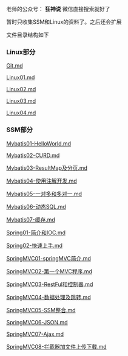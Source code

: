 老师的公众号： **狂神说**  微信直接搜索就好了



暂时只收集SSM和Linux的资料了。之后还会扩展

文件目录结构如下
### Linux部分

[Git.md](https://mp.weixin.qq.com/s/Bf7uVhGiu47uOELjmC5uXQ)

[Linux01.md](https://mp.weixin.qq.com/s/RT93qJdTagtKjWKx_A_6Nw)

[Linux02.md](https://mp.weixin.qq.com/s/4dZ3mbu287pC6mdGOczGAA)

[Linux03.md](https://mp.weixin.qq.com/s/AndIwanhZ3Tlg0iQe8a4lQ)

[Linux04.md](https://mp.weixin.qq.com/s/aMJeiQW5z5FzeEdsRn44vA)


### SSM部分
[Mybatis01-HelloWorld.md](https://mp.weixin.qq.com/s/vy-TUFa1Rb69ekxiEYGRqw)	

[Mybatis02-CURD.md](https://mp.weixin.qq.com/s/efqEupNSPZUKqrRoGAnxzQ)

[Mybatis03-ResultMap及分页.md](https://mp.weixin.qq.com/s/LXXIR7W_kZBHPIDqkNwrLg)

[Mybatis04-使用注解开发.md](https://mp.weixin.qq.com/s/3x3ynp5qhGNP-leeOxBU6g)

[Mybatis05-一对多和多对一.md](https://mp.weixin.qq.com/s/Dpt0LHTgx0kL7RCk8PZ2aw)

[Mybatis06-动态SQL.md](https://mp.weixin.qq.com/s/gtXsTG2naMTDnC6aqQICMg)

[Mybatis07-缓存.md](https://mp.weixin.qq.com/s/MwkfQNMXD6oO3dOaQYDdGA)

[Spring01-简介和IOC.md](https://mp.weixin.qq.com/s/VM6INdNB_hNfXCMq3UZgTQ)

[Spring02-快速上手.md](https://mp.weixin.qq.com/s/Sa39ulmHpNFJ9u48rwCG7A)

[SpringMVC01-springMVC简介.md](https://mp.weixin.qq.com/s/yuQqZzAsCefk9Jv_kbh_eA)

[SpringMVC02-第一个MVC程序.md](https://mp.weixin.qq.com/s/8ddT6FD0Y4f3XdbEz0aqpQ)

[SpringMVC03-RestFul和控制器.md](https://mp.weixin.qq.com/s/3EtyzJohOVGz62nEYLhKHg)

[SpringMVC04-数据处理及跳转.md](https://mp.weixin.qq.com/s/1d_PAk2IIp-WWX2eBbU3aw)

[SpringMVC05-SSM整合.md](https://mp.weixin.qq.com/s/SDxqGu_il3MUCTcN1EYrng)

[SpringMVC06-JSON.md](https://mp.weixin.qq.com/s/RAqRKZJqsJ78HRrJg71R1g)

[SpringMVC07-Ajax.md](https://mp.weixin.qq.com/s/tB4YX4H59wYS6rxaO3K2_g)

[SpringMVC08-拦截器加文件上传下载.md](https://mp.weixin.qq.com/s/NWJoYiirbkSDz6x01Jji3g)


